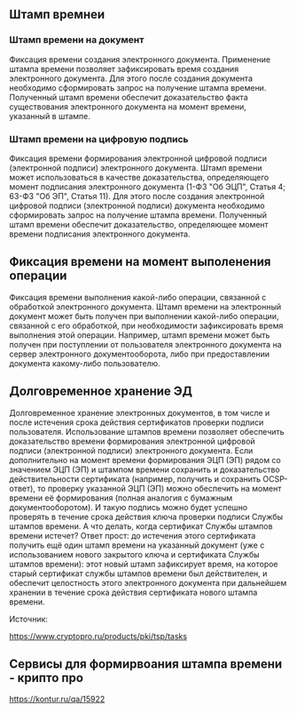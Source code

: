 ## Штамп времнеи 

###  Штамп времени на документ

Фиксация времени создания электронного документа. Применение штампа времени позволяет зафиксировать время создания электронного документа. Для этого после создания документа необходимо сформировать запрос на получение штампа времени. Полученный штамп времени обеспечит доказательство факта существования электронного документа на момент времени, указанный в штампе.

###  Штамп времени на цифровую подпись

Фиксация времени формирования электронной цифровой подписи (электронной подписи) электронного документа. Штамп времени может использоваться в качестве доказательства, определяющего момент подписания электронного документа (1-ФЗ "Об ЭЦП", Статья 4; 63-ФЗ "Об ЭП", Статья 11). Для этого после создания электронной цифровой подписи (электронной подписи) документа необходимо сформировать запрос на получение штампа времени. Полученный штамп времени обеспечит доказательство, определяющее момент времени подписания электронного документа.
## Фиксация времени  на  момент выполенения операции 

Фиксация времени выполнения какой-либо операции, связанной с обработкой электронного документа. Штамп времени на электронный документ может быть получен при выполнении какой-либо операции, связанной с его обработкой, при необходимости зафиксировать время выполнения этой операции. Например, штамп времени может быть получен при поступлении от пользователя электронного документа на сервер электронного документооборота, либо при предоставлении документа какому-либо пользователю.

## Долговременное  хранение   ЭД
Долговременное хранение электронных документов, в том числе и после истечения срока действия сертификатов проверки подписи пользователя. Использование штампов времени позволяет обеспечить доказательство времени формирования электронной цифровой подписи (электронной подписи) электронного документа. Если дополнительно на момент времени формирования ЭЦП (ЭП) рядом со значением ЭЦП (ЭП) и штампом времени сохранить и доказательство действительности сертификата (например, получить и сохранить OCSP-ответ), то проверку указанной ЭЦП (ЭП) можно обеспечить на момент времени её формирования (полная аналогия с бумажным документооборотом). И такую подпись можно будет успешно проверять в течение срока действия ключа проверки подписи Службы штампов времени. А что делать, когда сертификат Службы штампов времени истечет? Ответ прост: до истечения этого сертификата получить ещё один штамп времени на указанный документ (уже с использованием нового закрытого ключа и сертификата Службы штампов времени): этот новый штамп зафиксирует время, на которое старый сертификат службы штампов времени был действителен, и обеспечит целостность этого электронного документа при дальнейшем хранении в течение срока действия сертификата нового штампа времени.



Источник: 

https://www.cryptopro.ru/products/pki/tsp/tasks

## Сервисы для формирвоания   штампа времени - крипто про 

https://kontur.ru/qa/15922